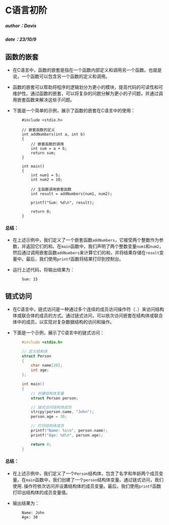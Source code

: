 <!--
 * @Author: oirg tulei8103@outlook.com
 * @Date: 2023-10-09 09:57:07
 * @LastEditors: oirg tulei8103@outlook.com
 * @LastEditTime: 2023-10-09 12:55:01
 * @FilePath: \undefinede:\GitHub\C语言初阶\函数的嵌套.md
 * @Description: 这是默认设置,请设置`customMade`, 打开koroFileHeader查看配置 进行设置: https://github.com/OBKoro1/koro1FileHeader/wiki/%E9%85%8D%E7%BD%AE
-->
# C语言初阶
##### author：Davis          
##### date：23/10/9


## 函数的嵌套
- 在C语言中，函数的嵌套是指在一个函数内部定义和调用另一个函数。也就是说，一个函数可以包含另一个函数的定义和调用。

- 函数的嵌套可以帮助将程序的逻辑划分为更小的模块，提高代码的可读性和可维护性。通过函数的嵌套，可以将复杂的问题分解为更小的子问题，并通过调用嵌套函数来解决这些子问题。

- 下面是一个简单的示例，展示了函数的嵌套在C语言中的使用：

    ```
        #include <stdio.h>

        // 嵌套函数的定义
        int addNumbers(int a, int b) 
        {
            // 嵌套函数的调用
            int sum = a + b;
            return sum;
        }

        int main() 
        {
            int num1 = 5;
            int num2 = 10;
            
            // 主函数调用嵌套函数
            int result = addNumbers(num1, num2);

            printf("Sum: %d\n", result);

            return 0;
        }
    ```
#### 总结：
- 在上述示例中，我们定义了一个嵌套函数`addNumbers`，它接受两个整数作为参数，并返回它们的和。在`main`函数中，我们声明了两个整数变量`num1`和`num2`，然后通过调用嵌套函数`addNumbers`来计算它们的和，并将结果存储在`result`变量中。最后，我们使用`printf`函数将结果打印到控制台。

- 运行上述代码，将输出结果为：
    ```
        Sum: 15
    ```

## 链式访问
- 在C语言中，链式访问是一种通过多个连续的成员访问操作符（`.`）来访问结构体或联合体的成员的方式。通过链式访问，可以依次访问嵌套在结构体或联合体中的成员，以实现对复杂数据结构的访问和操作。

- 下面是一个示例，展示了C语言中的链式访问：

    ```c
        #include <stdio.h>

        // 定义结构体
        struct Person 
        {
            char name[20];
            int age;
        };

        int main() 
        {
            // 创建结构体变量
            struct Person person;

            // 链式访问结构体成员
            strcpy(person.name, "John");
            person.age = 30;

            // 打印结构体成员
            printf("Name: %s\n", person.name);
            printf("Age: %d\n", person.age);

            return 0;
        }
    ```

#### 总结：
- 在上述示例中，我们定义了一个`Person`结构体，包含了名字和年龄两个成员变量。在`main`函数中，我们创建了一个`person`结构体变量。通过链式访问，我们使用`.`操作符依次访问并设置结构体的成员变量。最后，我们使用`printf`函数打印出结构体的成员变量值。

- 输出结果为：
    ```
        Name: John
        Age: 30
    ```



